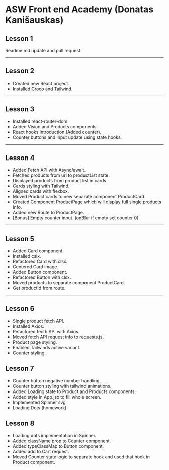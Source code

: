 # ASW Front end Academy (Donatas Kanišauskas)

## Lesson 1

Readme.md update and pull request.

---

## Lesson 2

- Created new React project.
- Installed Croco and Tailwind.

---

## Lesson 3

- Installed react-router-dom.
- Added Vision and Products components.
- React hooks introduction (Added counter).
- Counter buttons and input update using state hooks.

---

## Lesson 4

- Added Fetch API with Async/await.
- Fetched products from url to productList state.
- Displayed products from product list in cards.
- Cards styling with Tailwind.
- Aligned cards with flexbox.
- Moved Product cards to new separate component ProductCard.
- Created Component ProductPage which will display full single products info.
- Added new Route to ProductPage.
- [Bonus] Empty counter input. (onBlur if empty set counter 0).

---

## Lesson 5

- Added Card component.
- Installed cslx.
- Refactored Card with clsx.
- Centered Card image.
- Added Button component.
- Refactored Button with clsx.
- Moved products to separate component ProductCard.
- Get productId from route.

---

## Lesson 6

- Single product fetch API.
- Installed Axios.
- Refactored fecth API with Axios.
- Moved fetch API request info to requests.js.
- Product page styling.
- Enabled Tailwinds active variant.
- Counter styling.

## Lesson 7

- Counter button negative number handling.
- Counter button styling with tailwind animations.
- Added Loading state to Product and Products components.
- Added style in App.jsx to fill whole screen.
- Implemented Spinner svg
- Loading Dots (homework)

## Lesson 8

- Loading dots implementation in Spinner.
- Added className prop to Counter component.
- Added typeClassMap to Button component.
- Added add to Cart request.
- Moved Counter state logic to separate hook and used that hook in Product component.
